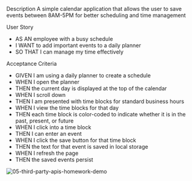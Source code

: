 Description
A simple calendar application that allows the user to save events between 8AM-5PM for better scheduling and time management

User Story
- AS AN employee with a busy schedule
- I WANT to add important events to a daily planner
- SO THAT I can manage my time effectively

Acceptance Criteria
- GIVEN I am using a daily planner to create a schedule
- WHEN I open the planner
- THEN the current day is displayed at the top of the calendar
- WHEN I scroll down
- THEN I am presented with time blocks for standard business hours
- WHEN I view the time blocks for that day
- THEN each time block is color-coded to indicate whether it is in the past, present, or future
- WHEN I click into a time block
- THEN I can enter an event
- WHEN I click the save button for that time block
- THEN the text for that event is saved in local storage
- WHEN I refresh the page
- THEN the saved events persist

![05-third-party-apis-homework-demo](https://user-images.githubusercontent.com/43555160/150889311-bab9b791-cd20-4a97-b3c2-b7ddb6537984.gif)

